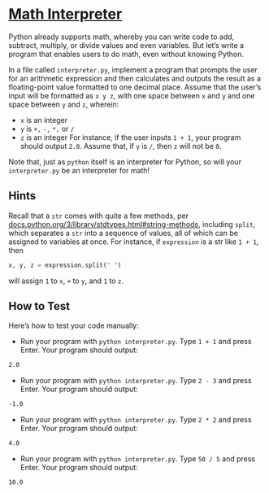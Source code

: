 # [Math Interpreter](https://github.com/LaoLuoi/CS50-Python/tree/main/CS50-W1/ProblemSet1/Mathinterperter)

Python already supports math, whereby you can write code to add, subtract, multiply, or divide values and even variables. But let’s write a program that enables users to do math, even without knowing Python.

In a file called `interpreter.py`, implement a program that prompts the user for an arithmetic expression and then calculates and outputs the result as a floating-point value formatted to one decimal place. Assume that the user’s input will be formatted as `x y z`, with one space between `x` and `y` and one space between `y` and `z`, wherein:

- `x` is an integer
- `y` is `+,` `-,` `*,` or `/`
- `z` is an integer
For instance, if the user inputs `1 + 1`, your program should output `2.0`. Assume that, if `y` is `/`, then `z` will not be `0`.

Note that, just as `python` itself is an interpreter for Python, so will your `interpreter.py` be an interpreter for math!

## Hints

Recall that a `str` comes with quite a few methods, per [docs.python.org/3/library/stdtypes.html#string-methods](https://docs.python.org/3/library/stdtypes.html#string-methods), including `split`, which separates a `str` into a sequence of values, all of which can be assigned to variables at once. For instance, if `expression` is a str like `1 + 1`, then

```python
x, y, z = expression.split(" ")
```

will assign `1` to `x`, `+` to `y`, and `1` to `z`.

## How to Test

Here’s how to test your code manually:

- Run your program with `python interpreter.py`. Type `1 + 1` and press Enter. Your program should output:
```bash
2.0 
```
- Run your program with `python interpreter.py`. Type `2 - 3` and press Enter. Your program should output:
```bash
-1.0
```
- Run your program with `python interpreter.py`. Type `2 * 2` and press Enter. Your program should output:
```bash
4.0
```
- Run your program with `python interpreter.py`. Type `50 / 5` and press Enter. Your program should output:
```bash
10.0
```
